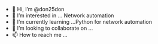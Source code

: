 - 👋 Hi, I’m @don25don
- 👀 I’m interested in ... Network automation
- 🌱 I’m currently learning ...Python for network automation
- 💞️ I’m looking to collaborate on ...
- 📫 How to reach me ...

<!---
don25don/don25don is a ✨ special ✨ repository because its `README.md` (this file) appears on your GitHub profile.
You can click the Preview link to take a look at your changes.
--->

